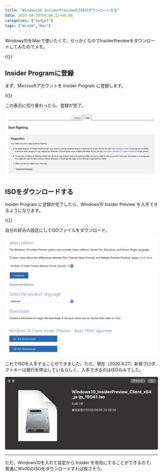 ```yaml
---
title: "Windows10 InsiderPreviewのISOのダウンロード方法"
date: 2020-09-29T00:00:22+09:00
categories: ["Gadget"]
tags: ["Win10","Mac"]
---
```

Windows10をMacで使いたくて、せっかくなのでInsiderPreviewをダウンロードしてみたのでメモ。

{{<ad>}}

## Insider Programに登録

まず、Microsoftアカウントを Insider Program に登録します。

{{<blogcard url="https://insider.windows.com/en-us/register">}}

この表示に切り替わったら、登録が完了。

![](../../../images/get-win10insider-1.jpg)

## ISOをダウンロードする

Insider Program に登録が完了したら、Windows10 Insider Preview を入手できるようになります。

{{<blogcard url="https://www.microsoft.com/en-us/software-download/windowsinsiderpreviewadvanced#SoftwareDownload_EditionSelection">}}

自分の好みの設定にしてISOファイルをダウンロード。

![](../../../images/get-win10insider-2.jpg)

これでISOを入手することができました。ただ、現在（2020.9.27）新規プロダクトキーは発行を停止しているらしく、入手できるのはISOのみでした。

![](../../../images/get-win10insider-3.jpg)

***

ただ、Windows10を入れて設定から Insider を有効にすることができるので、普通にWin10のISOをダウンロードすれば良さそう。